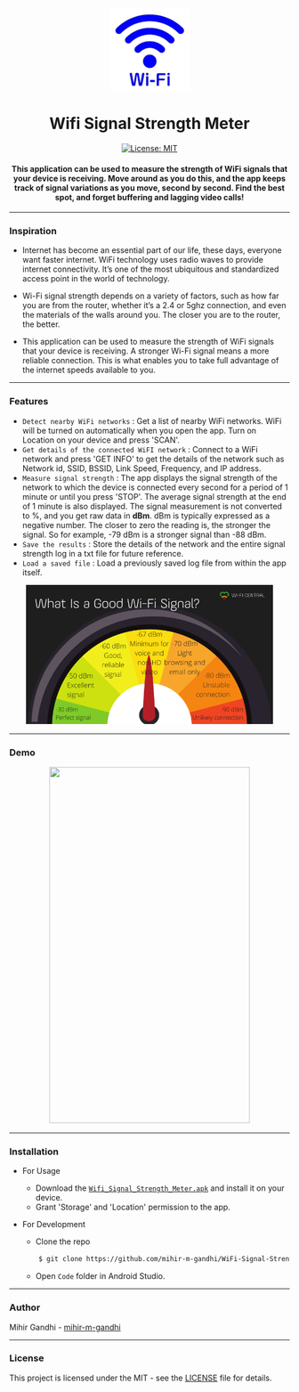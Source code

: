 <p align="center">
 <img height=150px src="./wifi.png" alt="WiFi">
</p>

<h1 align="center">Wifi Signal Strength Meter</h1>

<div align="center">

[![License: MIT](https://img.shields.io/badge/License-MIT-green.svg)](https://opensource.org/licenses/MIT)

<h4>This application can be used to measure the strength of WiFi signals that your device is receiving. Move around as you do this, and the app keeps track of signal variations as you move, second by second. Find the best spot, and forget buffering and lagging video calls! </h4>

</div>

-----------------------------------------
### Inspiration

* Internet has become an essential part of our life, these days, everyone want faster internet. WiFi technology uses radio waves to provide internet connectivity. It’s one of the most ubiquitous and standardized access point in the world of technology.  

* Wi-Fi signal strength depends on a variety of factors, such as how far you are from the router, whether it’s a 2.4 or 5ghz connection, and even the materials of the walls around you. The closer you are to the router, the better.

* This application can be used to measure the strength of WiFi signals that your device is receiving. A stronger Wi-Fi signal means a more reliable connection. This is what enables you to take full advantage of the internet speeds available to you. 

------------------------------------------
### Features

- `Detect nearby WiFi networks` : Get a list of nearby WiFi networks. WiFi will be turned on automatically when you open the app. Turn on Location on your device and press 'SCAN'.
- `Get details of the connected WiFI network` : Connect to a WiFi network and press 'GET INFO' to get the details of the network such as Network id, SSID, BSSID, Link Speed, Frequency, and IP address.
- `Measure signal strength` : The app displays the signal strength of the network to which the device is connected every second for a period of 1 minute or until you press 'STOP'. The average signal strength at the end of 1 minute is also displayed. The signal measurement is not converted to %, and you get raw data in <strong>dBm</strong>. dBm is typically expressed as a negative number. The closer to zero the reading is, the stronger the signal. So for example, -79 dBm is a stronger signal than -88 dBm.
- `Save the results` : Store the details of the network and the entire signal strength log in a txt file for future reference.
- `Load a saved file` : Load a previously saved log file from within the app itself.


<p align="center">
  <a href="" rel="noopener">
 <img height=250px src="./wifi-strength.png" alt="WiFi Strength Meter"></a>
</p>

------------------------------------------
### Demo
<p align="center">
    <img width=360px height=640px src="./Demo.gif">
</p>


------------------------------------------
### Installation
* For Usage
    * Download the [`Wifi_Signal_Strength_Meter.apk`](./Wifi_Signal_Strength_Meter.apk) and install it on your device. 
    * Grant 'Storage' and 'Location' permission to the app.
  
* For Development
    * Clone the repo
    ```sh
        $ git clone https://github.com/mihir-m-gandhi/WiFi-Signal-Strength-Meter
    ```
    * Open `Code` folder in Android Studio.
    
------------------------------------------
### Author
Mihir Gandhi - [mihir-m-gandhi](https://github.com/mihir-m-gandhi)

------------------------------------------
### License
This project is licensed under the MIT - see the [LICENSE](./LICENSE) file for details.
